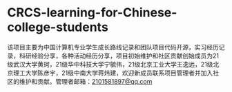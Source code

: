 # CRCS-learning-for-Chinese-college-students
该项目主要为中国计算机专业学生成长路线记录和团队项目代码开源，实习经历记录，科研经验分享，各种活动经历分享，项目初始维护和社区贡献创始成员为21级武汉大学黄珂，21级华中科技大学宁毓伟，21级北京工业大学王逸远，21级北京理工大学陈彦宇，21级中南大学蒋炜建，欢迎新成员联系项目管理者并加入社区的维护和贡献。管理者邮箱：2101581897@qq.com
